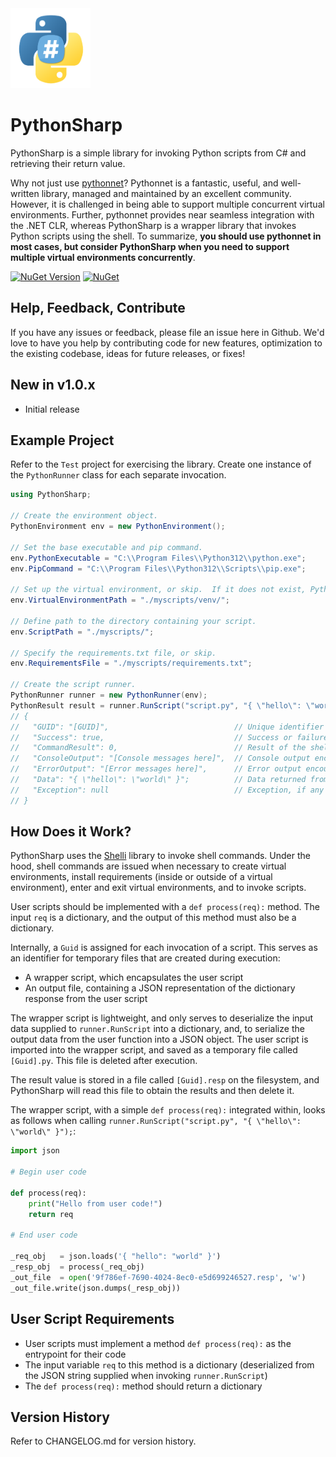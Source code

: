 <img src="https://github.com/jchristn/PythonSharp/blob/main/Assets/logo.png?raw=true" data-canonical-src="https://github.com/jchristn/PythonSharp/blob/main/Assets/logo.png?raw=true" width="128" height="128" />

# PythonSharp

PythonSharp is a simple library for invoking Python scripts from C# and retrieving their return value.

Why not just use [pythonnet](https://github.com/pythonnet/pythonnet)?  Pythonnet is a fantastic, useful, and well-written library, managed and maintained by an excellent community.  However, it is challenged in being able to support multiple concurrent virtual environments.  Further, pythonnet provides near seamless integration with the .NET CLR, whereas PythonSharp is a wrapper library that invokes Python scripts using the shell.  To summarize, **you should use pythonnet in most cases, but consider PythonSharp when you need to support multiple virtual environments concurrently**.

[![NuGet Version](https://img.shields.io/nuget/v/PythonSharp.svg?style=flat)](https://www.nuget.org/packages/PythonSharp/) [![NuGet](https://img.shields.io/nuget/dt/PythonSharp.svg)](https://www.nuget.org/packages/PythonSharp) 

## Help, Feedback, Contribute

If you have any issues or feedback, please file an issue here in Github. We'd love to have you help by contributing code for new features, optimization to the existing codebase, ideas for future releases, or fixes!

## New in v1.0.x

- Initial release

## Example Project

Refer to the ```Test``` project for exercising the library.  Create one instance of the `PythonRunner` class for each separate invocation.

```csharp
using PythonSharp;

// Create the environment object.
PythonEnvironment env = new PythonEnvironment();

// Set the base executable and pip command.
env.PythonExecutable = "C:\\Program Files\\Python312\\python.exe";
env.PipCommand = "C:\\Program Files\\Python312\\Scripts\\pip.exe";

// Set up the virtual environment, or skip.  If it does not exist, PythonSharp will create it.
env.VirtualEnvironmentPath = "./myscripts/venv/";

// Define path to the directory containing your script.
env.ScriptPath = "./myscripts/";

// Specify the requirements.txt file, or skip.
env.RequirementsFile = "./myscripts/requirements.txt";

// Create the script runner.
PythonRunner runner = new PythonRunner(env);
PythonResult result = runner.RunScript("script.py", "{ \"hello\": \"world\" }");
// {
//   "GUID": "[GUID]",                            // Unique identifier for the execution
//   "Success": true,                             // Success or failure
//   "CommandResult": 0,                          // Result of the shell command to run the script
//   "ConsoleOutput": "[Console messages here]",  // Console output encountered during execution
//   "ErrorOutput": "[Error messages here]",      // Error output encountered during execution
//   "Data": "{ \"hello\": \"world\" }";          // Data returned from the script
//   "Exception": null                            // Exception, if any
// }
```

## How Does it Work?

PythonSharp uses the [Shelli](https://github.com/jchristn/Shelli) library to invoke shell commands.  Under the hood, shell commands are issued when necessary to create virtual environments, install requirements (inside or outside of a virtual environment), enter and exit virtual environments, and to invoke scripts.

User scripts should be implemented with a `def process(req):` method.  The input `req` is a dictionary, and the output of this method must also be a dictionary.

Internally, a `Guid` is assigned for each invocation of a script.  This serves as an identifier for temporary files that are created during execution:
- A wrapper script, which encapsulates the user script
- An output file, containing a JSON representation of the dictionary response from the user script

The wrapper script is lightweight, and only serves to deserialize the input data supplied to `runner.RunScript` into a dictionary, and, to serialize the output data from the user function into a JSON object.  The user script is imported into the wrapper script, and saved as a temporary file called `[Guid].py`.  This file is deleted after execution.

The result value is stored in a file called `[Guid].resp` on the filesystem, and PythonSharp will read this file to obtain the results and then delete it.

The wrapper script, with a simple `def process(req):` integrated within, looks as follows when calling `runner.RunScript("script.py", "{ \"hello\": \"world\" }");`:
```python
import json

# Begin user code

def process(req):
    print("Hello from user code!")
    return req

# End user code

_req_obj   = json.loads('{ "hello": "world" }')
_resp_obj  = process(_req_obj)
_out_file  = open('9f786ef-7690-4024-8ec0-e5d699246527.resp', 'w')
_out_file.write(json.dumps(_resp_obj))
```

## User Script Requirements

- User scripts must implement a method `def process(req):` as the entrypoint for their code
- The input variable `req` to this method is a dictionary (deserialized from the JSON string supplied when invoking `runner.RunScript`)
- The `def process(req):` method should return a dictionary

## Version History

Refer to CHANGELOG.md for version history.
